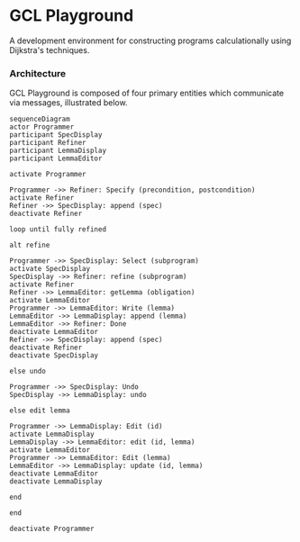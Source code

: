 # GCL Playground
A development environment for constructing programs calculationally using Dijkstra's techniques.

### Architecture

GCL Playground is composed of four primary entities which communicate via messages, illustrated below.

```mermaid
sequenceDiagram
actor Programmer
participant SpecDisplay
participant Refiner
participant LemmaDisplay
participant LemmaEditor

activate Programmer

Programmer ->> Refiner: Specify (precondition, postcondition)
activate Refiner
Refiner ->> SpecDisplay: append (spec)
deactivate Refiner

loop until fully refined

alt refine

Programmer ->> SpecDisplay: Select (subprogram)
activate SpecDisplay
SpecDisplay ->> Refiner: refine (subprogram)
activate Refiner
Refiner ->> LemmaEditor: getLemma (obligation)
activate LemmaEditor
Programmer ->> LemmaEditor: Write (lemma)
LemmaEditor ->> LemmaDisplay: append (lemma)
LemmaEditor ->> Refiner: Done
deactivate LemmaEditor
Refiner ->> SpecDisplay: append (spec)
deactivate Refiner
deactivate SpecDisplay

else undo

Programmer ->> SpecDisplay: Undo
SpecDisplay ->> LemmaDisplay: undo

else edit lemma

Programmer ->> LemmaDisplay: Edit (id)
activate LemmaDisplay
LemmaDisplay ->> LemmaEditor: edit (id, lemma)
activate LemmaEditor
Programmer ->> LemmaEditor: Edit (lemma)
LemmaEditor ->> LemmaDisplay: update (id, lemma)
deactivate LemmaEditor
deactivate LemmaDisplay

end

end

deactivate Programmer
```
